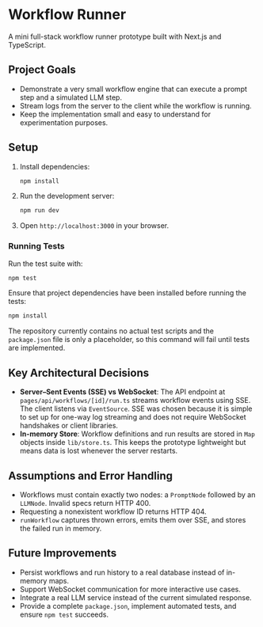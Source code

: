 # Workflow Runner

A mini full-stack workflow runner prototype built with Next.js and TypeScript.

## Project Goals

- Demonstrate a very small workflow engine that can execute a prompt step and a simulated LLM step.
- Stream logs from the server to the client while the workflow is running.
- Keep the implementation small and easy to understand for experimentation purposes.

## Setup

1. Install dependencies:

   ```bash
   npm install
   ```

2. Run the development server:

   ```bash
   npm run dev
   ```

3. Open `http://localhost:3000` in your browser.

### Running Tests

Run the test suite with:

```bash
npm test
```
Ensure that project dependencies have been installed before running the tests:

```bash
npm install
```

The repository currently contains no actual test scripts and the `package.json` file is only a placeholder, so this command will fail until tests are implemented.

## Key Architectural Decisions

- **Server–Sent Events (SSE) vs WebSocket**: The API endpoint at `pages/api/workflows/[id]/run.ts` streams workflow events using SSE. The client listens via `EventSource`. SSE was chosen because it is simple to set up for one-way log streaming and does not require WebSocket handshakes or client libraries.
- **In-memory Store**: Workflow definitions and run results are stored in `Map` objects inside `lib/store.ts`. This keeps the prototype lightweight but means data is lost whenever the server restarts.

## Assumptions and Error Handling

- Workflows must contain exactly two nodes: a `PromptNode` followed by an `LLMNode`. Invalid specs return HTTP 400.
- Requesting a nonexistent workflow ID returns HTTP 404.
- `runWorkflow` captures thrown errors, emits them over SSE, and stores the failed run in memory.

## Future Improvements

- Persist workflows and run history to a real database instead of in-memory maps.
- Support WebSocket communication for more interactive use cases.
- Integrate a real LLM service instead of the current simulated response.
- Provide a complete `package.json`, implement automated tests, and ensure `npm test` succeeds.

